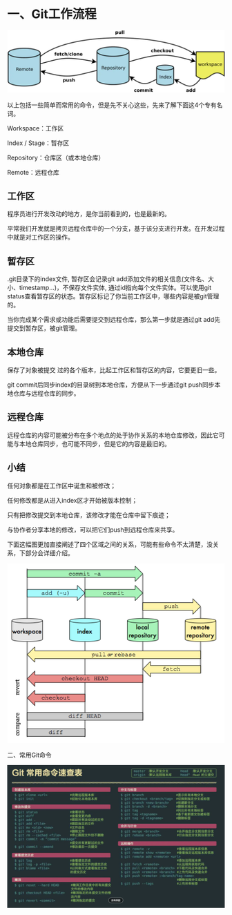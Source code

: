 # 一、Git工作流程

<img src="https://github.com/lowkeyway/Embedded/blob/master/Software/OS/Others/Pic/Git/git%E5%B7%A5%E4%BD%9C%E5%8C%BA%E5%9F%9F.png">

以上包括一些简单而常用的命令，但是先不关心这些，先来了解下面这4个专有名词。

Workspace：工作区

Index / Stage：暂存区

Repository：仓库区（或本地仓库）

Remote：远程仓库

## 工作区

程序员进行开发改动的地方，是你当前看到的，也是最新的。

平常我们开发就是拷贝远程仓库中的一个分支，基于该分支进行开发。在开发过程中就是对工作区的操作。

## 暂存区

.git目录下的index文件, 暂存区会记录git add添加文件的相关信息(文件名、大小、timestamp...)，不保存文件实体, 通过id指向每个文件实体。可以使用git status查看暂存区的状态。暂存区标记了你当前工作区中，哪些内容是被git管理的。

当你完成某个需求或功能后需要提交到远程仓库，那么第一步就是通过git add先提交到暂存区，被git管理。

## 本地仓库

保存了对象被提交 过的各个版本，比起工作区和暂存区的内容，它要更旧一些。

git commit后同步index的目录树到本地仓库，方便从下一步通过git push同步本地仓库与远程仓库的同步。

## 远程仓库

远程仓库的内容可能被分布在多个地点的处于协作关系的本地仓库修改，因此它可能与本地仓库同步，也可能不同步，但是它的内容是最旧的。

## 小结

任何对象都是在工作区中诞生和被修改；

任何修改都是从进入index区才开始被版本控制；

只有把修改提交到本地仓库，该修改才能在仓库中留下痕迹；

与协作者分享本地的修改，可以把它们push到远程仓库来共享。

下面这幅图更加直接阐述了四个区域之间的关系，可能有些命令不太清楚，没关系，下部分会详细介绍。

<img src=https://github.com/lowkeyway/Embedded/blob/master/Software/OS/Others/Pic/Git/git%E5%B7%A5%E4%BD%9C%E5%8C%BA%E5%9F%9F%E5%92%8C%E5%91%BD%E4%BB%A4%E5%AF%B9%E5%BA%94%E5%9B%BE.png>

二、常用Git命令

<img src="https://github.com/lowkeyway/Embedded/blob/master/Software/OS/Others/Pic/Git/git%E5%B8%B8%E7%94%A8%E5%91%BD%E4%BB%A4%E9%80%9F%E6%9F%A5%E8%A1%A8.png">

